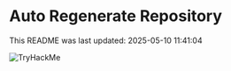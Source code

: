 # Auto Regenerate Repository

This README was last updated: 2025-05-10 11:41:04

 ![TryHackMe](https://tryhackme.com/badge/533634)